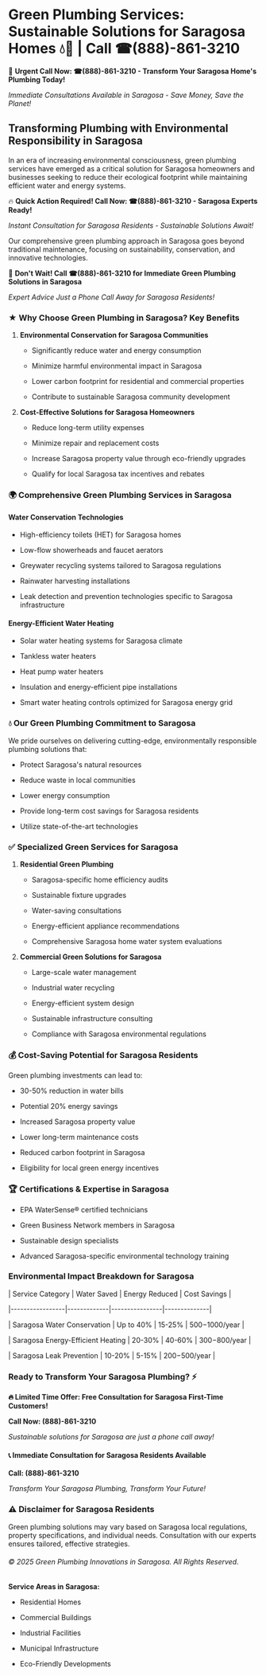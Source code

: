 # Green Plumbing Services: Sustainable Solutions for Saragosa Homes 💧🌿 | Call ☎(888)-861-3210

🚨 **Urgent Call Now: ☎(888)-861-3210 - Transform Your Saragosa Home's Plumbing Today!**
*Immediate Consultations Available in Saragosa - Save Money, Save the Planet!*

## Transforming Plumbing with Environmental Responsibility in Saragosa

In an era of increasing environmental consciousness, green plumbing services have emerged as a critical solution for Saragosa homeowners and businesses seeking to reduce their ecological footprint while maintaining efficient water and energy systems. 

🔥 **Quick Action Required! Call Now: ☎(888)-861-3210 - Saragosa Experts Ready!**
*Instant Consultation for Saragosa Residents - Sustainable Solutions Await!*

Our comprehensive green plumbing approach in Saragosa goes beyond traditional maintenance, focusing on sustainability, conservation, and innovative technologies.

🚨 **Don't Wait! Call ☎(888)-861-3210 for Immediate Green Plumbing Solutions in Saragosa**
*Expert Advice Just a Phone Call Away for Saragosa Residents!*

### ★ Why Choose Green Plumbing in Saragosa? Key Benefits

1. **Environmental Conservation for Saragosa Communities** 
   - Significantly reduce water and energy consumption
   - Minimize harmful environmental impact in Saragosa
   - Lower carbon footprint for residential and commercial properties
   - Contribute to sustainable Saragosa community development

2. **Cost-Effective Solutions for Saragosa Homeowners** 
   - Reduce long-term utility expenses
   - Minimize repair and replacement costs
   - Increase Saragosa property value through eco-friendly upgrades
   - Qualify for local Saragosa tax incentives and rebates

### 🌍 Comprehensive Green Plumbing Services in Saragosa

#### Water Conservation Technologies
- High-efficiency toilets (HET) for Saragosa homes
- Low-flow showerheads and faucet aerators
- Greywater recycling systems tailored to Saragosa regulations
- Rainwater harvesting installations
- Leak detection and prevention technologies specific to Saragosa infrastructure

#### Energy-Efficient Water Heating
- Solar water heating systems for Saragosa climate
- Tankless water heaters
- Heat pump water heaters
- Insulation and energy-efficient pipe installations
- Smart water heating controls optimized for Saragosa energy grid

### 💧 Our Green Plumbing Commitment to Saragosa

We pride ourselves on delivering cutting-edge, environmentally responsible plumbing solutions that:
- Protect Saragosa's natural resources
- Reduce waste in local communities
- Lower energy consumption
- Provide long-term cost savings for Saragosa residents
- Utilize state-of-the-art technologies

### ✅ Specialized Green Services for Saragosa

1. **Residential Green Plumbing**
   - Saragosa-specific home efficiency audits
   - Sustainable fixture upgrades
   - Water-saving consultations
   - Energy-efficient appliance recommendations
   - Comprehensive Saragosa home water system evaluations

2. **Commercial Green Solutions for Saragosa**
   - Large-scale water management
   - Industrial water recycling
   - Energy-efficient system design
   - Sustainable infrastructure consulting
   - Compliance with Saragosa environmental regulations

### 💰 Cost-Saving Potential for Saragosa Residents

Green plumbing investments can lead to:
- 30-50% reduction in water bills
- Potential 20% energy savings
- Increased Saragosa property value
- Lower long-term maintenance costs
- Reduced carbon footprint in Saragosa
- Eligibility for local green energy incentives

### 🏆 Certifications & Expertise in Saragosa

- EPA WaterSense® certified technicians
- Green Business Network members in Saragosa
- Sustainable design specialists
- Advanced Saragosa-specific environmental technology training

### Environmental Impact Breakdown for Saragosa

| Service Category | Water Saved | Energy Reduced | Cost Savings |
|-----------------|-------------|----------------|--------------|
| Saragosa Water Conservation | Up to 40% | 15-25% | $500-$1000/year |
| Saragosa Energy-Efficient Heating | 20-30% | 40-60% | $300-$800/year |
| Saragosa Leak Prevention | 10-20% | 5-15% | $200-$500/year |

### Ready to Transform Your Saragosa Plumbing? ⚡

**🔥 Limited Time Offer: Free Consultation for Saragosa First-Time Customers!**

**Call Now: (888)-861-3210**
*Sustainable solutions for Saragosa are just a phone call away!*

#### 📞 Immediate Consultation for Saragosa Residents Available

**Call: (888)-861-3210**
*Transform Your Saragosa Plumbing, Transform Your Future!*

### ⚠️ Disclaimer for Saragosa Residents

Green plumbing solutions may vary based on Saragosa local regulations, property specifications, and individual needs. Consultation with our experts ensures tailored, effective strategies.

###### © 2025 Green Plumbing Innovations in Saragosa. All Rights Reserved.

**Service Areas in Saragosa:** 
- Residential Homes
- Commercial Buildings
- Industrial Facilities
- Municipal Infrastructure
- Eco-Friendly Developments